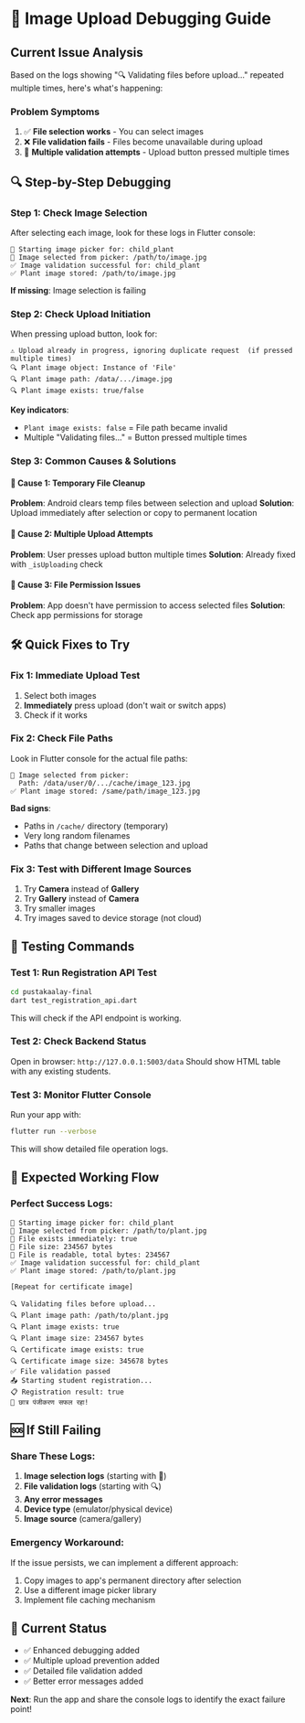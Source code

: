 # 🐛 Image Upload Debugging Guide

## Current Issue Analysis
Based on the logs showing "🔍 Validating files before upload..." repeated multiple times, here's what's happening:

### Problem Symptoms
1. ✅ **File selection works** - You can select images
2. ❌ **File validation fails** - Files become unavailable during upload
3. 🔄 **Multiple validation attempts** - Upload button pressed multiple times

## 🔍 Step-by-Step Debugging

### Step 1: Check Image Selection
After selecting each image, look for these logs in Flutter console:
```
📸 Starting image picker for: child_plant
📸 Image selected from picker: /path/to/image.jpg
✅ Image validation successful for: child_plant
✅ Plant image stored: /path/to/image.jpg
```

**If missing**: Image selection is failing

### Step 2: Check Upload Initiation
When pressing upload button, look for:
```
⚠️ Upload already in progress, ignoring duplicate request  (if pressed multiple times)
🔍 Plant image object: Instance of 'File'
🔍 Plant image path: /data/.../image.jpg
🔍 Plant image exists: true/false
```

**Key indicators**:
- `Plant image exists: false` = File path became invalid
- Multiple "Validating files..." = Button pressed multiple times

### Step 3: Common Causes & Solutions

#### 🚨 Cause 1: Temporary File Cleanup
**Problem**: Android clears temp files between selection and upload
**Solution**: Upload immediately after selection or copy to permanent location

#### 🚨 Cause 2: Multiple Upload Attempts  
**Problem**: User presses upload button multiple times
**Solution**: Already fixed with `_isUploading` check

#### 🚨 Cause 3: File Permission Issues
**Problem**: App doesn't have permission to access selected files
**Solution**: Check app permissions for storage

## 🛠️ Quick Fixes to Try

### Fix 1: Immediate Upload Test
1. Select both images
2. **Immediately** press upload (don't wait or switch apps)
3. Check if it works

### Fix 2: Check File Paths
Look in Flutter console for the actual file paths:
```
📸 Image selected from picker:
  Path: /data/user/0/.../cache/image_123.jpg
✅ Plant image stored: /same/path/image_123.jpg
```

**Bad signs**:
- Paths in `/cache/` directory (temporary)
- Very long random filenames
- Paths that change between selection and upload

### Fix 3: Test with Different Image Sources
1. Try **Camera** instead of **Gallery**
2. Try **Gallery** instead of **Camera**  
3. Try smaller images
4. Try images saved to device storage (not cloud)

## 📱 Testing Commands

### Test 1: Run Registration API Test
```bash
cd pustakaalay-final
dart test_registration_api.dart
```
This will check if the API endpoint is working.

### Test 2: Check Backend Status
Open in browser: `http://127.0.0.1:5003/data`
Should show HTML table with any existing students.

### Test 3: Monitor Flutter Console
Run your app with:
```bash
flutter run --verbose
```
This will show detailed file operation logs.

## 🎯 Expected Working Flow

### Perfect Success Logs:
```
📸 Starting image picker for: child_plant
📸 Image selected from picker: /path/to/plant.jpg  
📸 File exists immediately: true
📸 File size: 234567 bytes
📸 File is readable, total bytes: 234567
✅ Image validation successful for: child_plant
✅ Plant image stored: /path/to/plant.jpg

[Repeat for certificate image]

🔍 Validating files before upload...
🔍 Plant image path: /path/to/plant.jpg
🔍 Plant image exists: true
🔍 Plant image size: 234567 bytes
🔍 Certificate image exists: true
🔍 Certificate image size: 345678 bytes
✅ File validation passed
📤 Starting student registration...
📋 Registration result: true
🎉 छात्र पंजीकरण सफल रहा!
```

## 🆘 If Still Failing

### Share These Logs:
1. **Image selection logs** (starting with 📸)
2. **File validation logs** (starting with 🔍)  
3. **Any error messages**
4. **Device type** (emulator/physical device)
5. **Image source** (camera/gallery)

### Emergency Workaround:
If the issue persists, we can implement a different approach:
1. Copy images to app's permanent directory after selection
2. Use a different image picker library
3. Implement file caching mechanism

## 🔧 Current Status
- ✅ Enhanced debugging added
- ✅ Multiple upload prevention added
- ✅ Detailed file validation added
- ✅ Better error messages added

**Next**: Run the app and share the console logs to identify the exact failure point!
